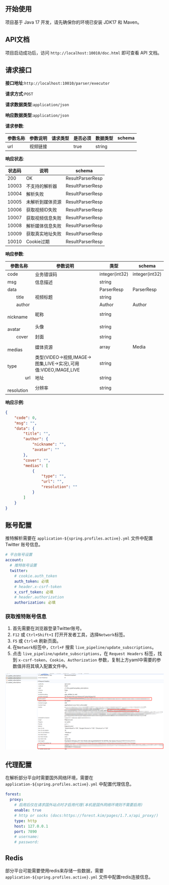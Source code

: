 ## 开始使用

项目基于 Java 17 开发，请先确保你的环境已安装 JDK17 和 Maven。


## API文档

项目启动成功后，访问 `http://localhost:10010/doc.html` 即可查看 API 文档。

## 请求接口

**接口地址**:`http://localhost:10010/parser/executor`

**请求方式**:`POST`

**请求数据类型**:`application/json`

**响应数据类型**:`application/json`

**请求参数**:

| 参数名称 | 参数说明 | 请求类型    | 是否必须 | 数据类型 | schema |
| -------- | -------- | ----- | -------- | -------- | ------ |
|url|视频链接||true|string||

**响应状态**:

| 状态码   | 说明   | schema |
|-------|------| ----- | 
| 200   | OK   |ResultParserResp|
| 10003 | 不支持的解析器 |ResultParserResp|
| 10004 | 解析失败 |ResultParserResp|
| 10005 | 未解析到媒体资源 |ResultParserResp|
| 10006 | 获取视频ID失败 |ResultParserResp|
| 10007 | 获取视频信息失败 |ResultParserResp|
| 10008 | 解析媒体信息失败 |ResultParserResp|
| 10009 | 获取真实地址失败 |ResultParserResp|
| 10010 | Cookie过期 |ResultParserResp|

**响应参数**:

| 参数名称 | 参数说明 | 类型 | schema |
| -------- | -------- | ----- |----- | 
|code|业务错误码|integer(int32)|integer(int32)|
|msg|信息描述|string||
|data||ParserResp|ParserResp|
|&emsp;&emsp;title|视频标题|string||
|&emsp;&emsp;author||Author|Author|
|&emsp;&emsp;&emsp;&emsp;nickname|昵称|string||
|&emsp;&emsp;&emsp;&emsp;avatar|头像|string||
|&emsp;&emsp;cover|封面|string||
|&emsp;&emsp;medias|媒体资源|array|Media|
|&emsp;&emsp;&emsp;&emsp;type|类型(VIDEO->视频,IMAGE->图集,LIVE->实况),可用值:VIDEO,IMAGE,LIVE|string||
|&emsp;&emsp;&emsp;&emsp;url|地址|string||
|&emsp;&emsp;&emsp;&emsp;resolution|分辨率|string||


**响应示例**:
```json
{
	"code": 0,
	"msg": "",
	"data": {
		"title": "",
		"author": {
			"nickname": "",
			"avatar": ""
		},
		"cover": "",
		"medias": [
			{
				"type": "",
				"url": "",
				"resolution": ""
			}
		]
	}
}
```

## 账号配置

推特解析需要在 `application-${spring.profiles.active}.yml` 文件中配置 Twitter 账号信息。

```yaml
# 平台账号设置
account:
  # 推特账号设置
  twitter:
    # cookie.auth_token
    auth_token: 必填
    # header.x-csrf-token
    x_csrf_token: 必填
    # header.authorization
    authorization: 必填
```

### 获取推特账号信息

1. 首先需要在浏览器登录Twitter账号。
2. `F12` 或 `Ctrl+Shift+I` 打开开发者工具，选择`Network`标签。
3. `F5` 或 `Ctrl+R` 刷新页面。
4. 在`Network`标签中，`Ctrl+F` 搜索 `live_pipeline/update_subscriptions`。
5. 点击 `live_pipeline/update_subscriptions`，在 `Request Headers` 标签，找到 `x-csrf-token`、`Cookie`、`Authorization` 参数，复制上方yaml中需要的参数值并将其填入配置文件中。

![](./images/tw-1.png)

## 代理配置

在解析部分平台时需要国外网络环境，需要在 `application-${spring.profiles.active}.yml` 中配置代理信息。

```yaml
forest:
  proxy:
    # 启用后仅在请求国外站点时才启用代理(本机是国外网络环境则不需要启用)
    enable: true
    # http or socks (docs:https://forest.kim/pages/1.7.x/api_proxy/)
    type: http
    host: 127.0.0.1
    port: 7890
    # username:
    # password:
```

## Redis

部分平台可能需要使用redis来存储一些数据，需要 `application-${spring.profiles.active}.yml` 文件中配置redis连接信息。
